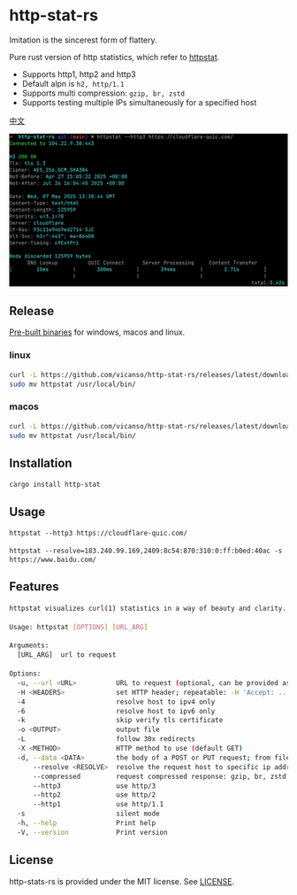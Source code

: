 # http-stat-rs

Imitation is the sincerest form of flattery.

Pure rust version of http statistics, which refer to [httpstat](https://github.com/davecheney/httpstat).

- Supports http1, http2 and http3
- Default alpn is `h2, http/1.1`
- Supports multi compression: `gzip, br, zstd`
- Supports testing multiple IPs simultaneously for a specified host 


[中文](./README_zh.md)

![screenshot](./screenshot.png)


## Release

[Pre-built binaries](https://github.com/vicanso/http-stat-rs/releases) for windows, macos and linux.

### linux
```bash
curl -L https://github.com/vicanso/http-stat-rs/releases/latest/download/httpstat-linux-musl-$(uname -m).tar.gz | tar -xzf -
sudo mv httpstat /usr/local/bin/
```

### macos
```bash
curl -L https://github.com/vicanso/http-stat-rs/releases/latest/download/httpstat-darwin-$(uname -m).tar.gz | tar -xzf -
sudo mv httpstat /usr/local/bin/
```

## Installation

```
cargo install http-stat
```


## Usage
```
httpstat --http3 https://cloudflare-quic.com/

httpstat --resolve=183.240.99.169,2409:8c54:870:310:0:ff:b0ed:40ac -s https://www.baidu.com/
```

## Features

```bash
httpstat visualizes curl(1) statistics in a way of beauty and clarity.

Usage: httpstat [OPTIONS] [URL_ARG]

Arguments:
  [URL_ARG]  url to request

Options:
  -u, --url <URL>          URL to request (optional, can be provided as the last argument)
  -H <HEADERS>             set HTTP header; repeatable: -H 'Accept: ...' -H 'Range: ...'
  -4                       resolve host to ipv4 only
  -6                       resolve host to ipv6 only
  -k                       skip verify tls certificate
  -o <OUTPUT>              output file
  -L                       follow 30x redirects
  -X <METHOD>              HTTP method to use (default GET)
  -d, --data <DATA>        the body of a POST or PUT request; from file use @filename
      --resolve <RESOLVE>  resolve the request host to specific ip address (e.g. 1.2.3.4,1.2.3.5)
      --compressed         request compressed response: gzip, br, zstd
      --http3              use http/3
      --http2              use http/2
      --http1              use http/1.1
  -s                       silent mode
  -h, --help               Print help
  -V, --version            Print version
```

## License

http-stats-rs is provided under the MIT license. See [LICENSE](LICENSE).
